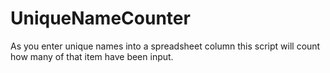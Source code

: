 # UniqueNameCounter
As you enter unique names into a spreadsheet column this script will count how many of that item have been input.
